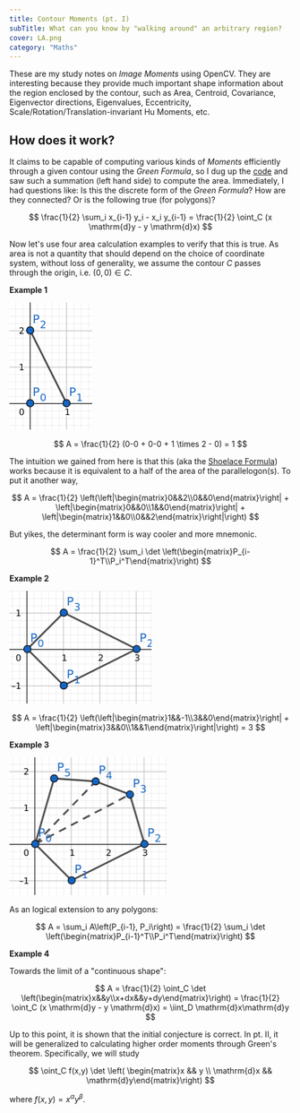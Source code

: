 ```yaml
---
title: Contour Moments (pt. I)
subTitle: What can you know by "walking around" an arbitrary region?
cover: LA.png
category: "Maths"
---
```


These are my study notes on _Image Moments_ using OpenCV.
They are interesting because they provide much important shape information about the region enclosed by the contour,
such as Area, Centroid, Covariance, Eigenvector directions, Eigenvalues, Eccentricity, Scale/Rotation/Translation-invariant Hu Moments, etc.

## How does it work?

It claims to be capable of computing various kinds of _Moments_ efficiently through a given contour using the _Green Formula_,
so I dug up the [code](https://github.com/opencv/opencv/blob/master/modules/imgproc/src/moments.cpp) and saw such a summation (left hand side) to compute the area.
Immediately, I had questions like: Is this the discrete form of the _Green Formula_? How are they connected? Or is the following true (for polygons)?

$$
\frac{1}{2} \sum_i x_{i-1} y_i - x_i y_{i-1} = \frac{1}{2} \oint_C (x \mathrm{d}y - y \mathrm{d}x)
$$

Now let's use four area calculation examples to verify that this is true.
As area is not a quantity that should depend on the choice of coordinate system,
without loss of generality, we assume the contour $C$ passes through the origin, i.e. $(0,0) \in C$.

**Example 1**

![Example 1](ex1.png)

$$
A = \frac{1}{2} (0-0 + 0-0 + 1 \times 2 - 0) = 1
$$

The intuition we gained from here is that this (aka the [Shoelace Formula](https://en.wikipedia.org/wiki/Shoelace_formula)) works because it is equivalent to a half of the area of the parallelogon(s).
To put it another way,

$$
A = \frac{1}{2} \left(\left|\begin{matrix}0&&2\\0&&0\end{matrix}\right| + \left|\begin{matrix}0&&0\\1&&0\end{matrix}\right| + \left|\begin{matrix}1&&0\\0&&2\end{matrix}\right|\right)
$$

But yikes, the determinant form is way cooler and more mnemonic.

$$
A = \frac{1}{2} \sum_i \det \left(\begin{matrix}P_{i-1}^T\\P_i^T\end{matrix}\right)
$$

**Example 2**

![Example 2](ex2.png)

$$
A = \frac{1}{2} \left(\left|\begin{matrix}1&&-1\\3&&0\end{matrix}\right| + \left|\begin{matrix}3&&0\\1&&1\end{matrix}\right|\right) = 3
$$

**Example 3**

![Example 3](ex3.png)

As an logical extension to any polygons:

$$
A = \sum_i A\left(P_{i-1}, P_i\right) = \frac{1}{2} \sum_i \det \left(\begin{matrix}P_{i-1}^T\\P_i^T\end{matrix}\right)
$$

**Example 4**

Towards the limit of a "continuous shape":

$$
A = \frac{1}{2} \oint_C \det \left(\begin{matrix}x&&y\\x+dx&&y+dy\end{matrix}\right)
= \frac{1}{2} \oint_C (x \mathrm{d}y - y \mathrm{d}x)
= \iint_D \mathrm{d}x\mathrm{d}y
$$

Up to this point, it is shown that the initial conjecture is correct.
In pt. II, it will be generalized to calculating higher order moments through Green's theorem.
Specifically, we will study

$$
\oint_C f(x,y) \det \left( \begin{matrix}x && y \\ \mathrm{d}x && \mathrm{d}y\end{matrix}\right)
$$

where $f(x,y) = x^\alpha y^\beta$.
